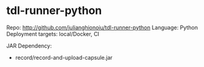 # tdl-runner-python

Repo: http://github.com/julianghionoiu/tdl-runner-python
Language: Python
Deployment targets: local/Docker, CI

JAR Dependency:

- record/record-and-upload-capsule.jar
